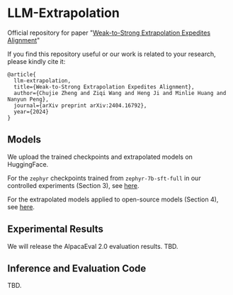 # LLM-Extrapolation

Official repository for paper "[Weak-to-Strong Extrapolation Expedites Alignment](https://arxiv.org/abs/2404.16792)"

If you find this repository useful or our work is related to your research, please kindly cite it:
```
@article{
  llm-extrapolation,
  title={Weak-to-Strong Extrapolation Expedites Alignment},
  author={Chujie Zheng and Ziqi Wang and Heng Ji and Minlie Huang and Nanyun Peng},
  journal={arXiv preprint arXiv:2404.16792},
  year={2024}
}
```

## Models

We upload the trained checkpoints and extrapolated models on HuggingFace.

For the `zephyr` checkpoints trained from `zephyr-7b-sft-full` in our controlled experiments (Section 3), see [here](https://huggingface.co/collections/chujiezheng/model-checkpoints-in-the-expo-paper-662b00fde58d277c81fb5bfb).

For the extrapolated models applied to open-source models (Section 4), see [here](https://huggingface.co/collections/chujiezheng/weak-to-strong-extrapolation-expedites-alignment-662b69fbe7850e722e10ff70).

## Experimental Results

We will release the AlpacaEval 2.0 evaluation results. TBD.

## Inference and Evaluation Code

TBD.
